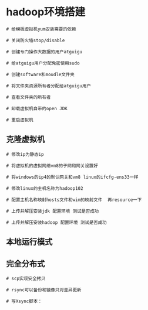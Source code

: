 # hadoop环境搭建

```shell
# 给模板虚拟机yum安装需要的依赖

# 关闭防火墙stop/disable

# 创建专门操作大数据的用户atguigu

# 给atguigu用户分配免密使用sudo

# 创建software和moudle文件夹

# 将文件夹资源所有者分配给atguigu用户

# 查看文件夹的所有者

# 卸载虚拟机自带的open JDK

# 重启虚拟机

```

## 克隆虚拟机

```shell
# 修改ip为静态ip

# 将虚拟机的虚拟网络vm8的子网和网关设置好

# 将windows的ip4的默认网关和vm8 linux的ifcfg-ens33一样

# 修改linux的主机名称为hadoop102

# 配置主机名称映射hosts文件和wim的映射文件  再resource一下

# 上传并解压安装jdk 配置环境 测试是否成功

# 上传并解压安装hadoop 配置环境 测试是否成功

```

## 本地运行模式



## 完全分布式

```shell
# scp实现安全拷贝

# rsync可以备份和镜像只对差异更新

# 写Xsync脚本：
```

